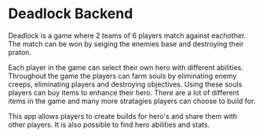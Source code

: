 # Deadlock Backend

Deadlock is a game where 2 teams of 6 players match against eachother. The match can be won by seiging the enemies base and destroying their praton. 

Each player in the game can select their own hero with different abilities. Throughout the game the players can farm souls by eliminating enemy creeps, eliminating players and destroying objectives.
Using these souls players can buy items to enhance their hero. There are a lot of different items in the game and many more stratagies players can choose to build for.

This app allows players to create builds for hero's and share them with other players. It is also possible to find hero abilities and stats.
